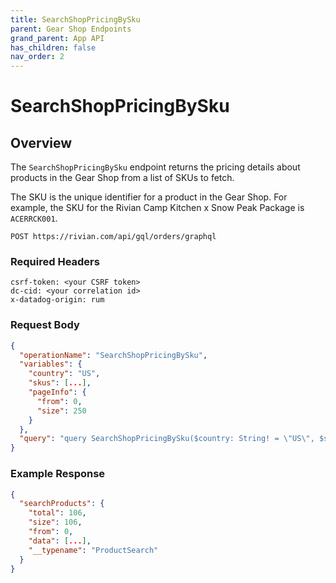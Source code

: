 ```yaml
---
title: SearchShopPricingBySku
parent: Gear Shop Endpoints
grand_parent: App API
has_children: false
nav_order: 2
---
```


# SearchShopPricingBySku

## Overview

The `SearchShopPricingBySku` endpoint returns the pricing details about products in the Gear Shop from a list of SKUs to fetch.

The SKU is the unique identifier for a product in the Gear Shop. For example, the SKU for the Rivian Camp Kitchen x Snow Peak Package is `ACERRCK001`.

`POST https://rivian.com/api/gql/orders/graphql`

### Required Headers

```text
csrf-token: <your CSRF token>
dc-cid: <your correlation id>
x-datadog-origin: rum
```

### Request Body

```json
{
  "operationName": "SearchShopPricingBySku",
  "variables": {
    "country": "US",
    "skus": [...],
    "pageInfo": {
      "from": 0,
      "size": 250
    }
  },
  "query": "query SearchShopPricingBySku($country: String! = \"US\", $skus: [String!]!, $pageInfo: ElasticSearchPageInput) {\n  searchProducts(\n    input: {storeType: ONLINE_STORE, country: $country, pageInfo: $pageInfo, filters: {skus: $skus}}\n  ) {\n    total\n    data {\n      ...SearchShopPricingChildProduct\n      ...SearchShopPricingStandaloneProduct\n      __typename\n    }\n    __typename\n  }\n}\n\nfragment SearchShopPricingChildProduct on ChildProduct {\n  sku\n  price {\n    listPrice {\n      amount\n      currency\n      __typename\n    }\n    __typename\n  }\n  __typename\n}\n\nfragment SearchShopPricingStandaloneProduct on StandaloneProduct {\n  sku\n  price {\n    listPrice {\n      amount\n      currency\n      __typename\n    }\n    __typename\n  }\n  __typename\n}\n"
}
```

### Example Response

```json
{
  "searchProducts": {
    "total": 106,
    "size": 106,
    "from": 0,
    "data": [...],
    "__typename": "ProductSearch"
  }
}
```
